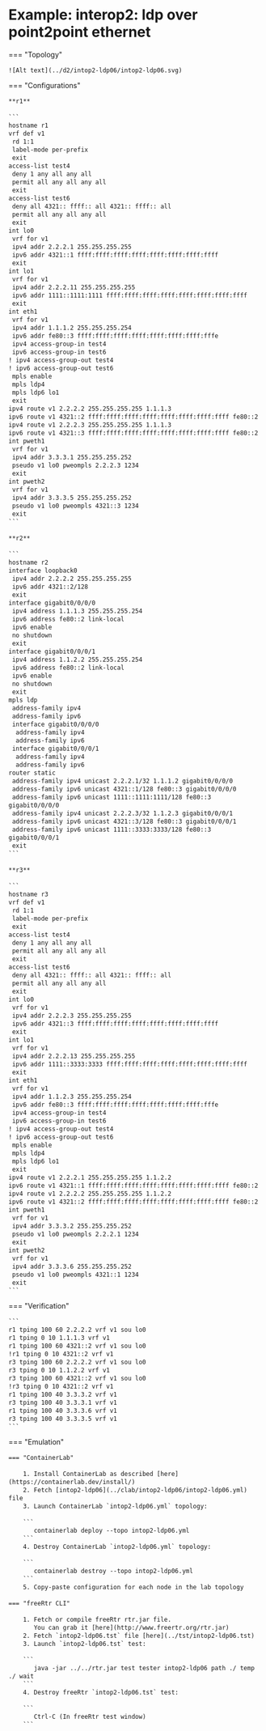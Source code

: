 # Example: interop2: ldp over point2point ethernet

=== "Topology"

    ![Alt text](../d2/intop2-ldp06/intop2-ldp06.svg)

=== "Configurations"

    **r1**

    ```
    hostname r1
    vrf def v1
     rd 1:1
     label-mode per-prefix
     exit
    access-list test4
     deny 1 any all any all
     permit all any all any all
     exit
    access-list test6
     deny all 4321:: ffff:: all 4321:: ffff:: all
     permit all any all any all
     exit
    int lo0
     vrf for v1
     ipv4 addr 2.2.2.1 255.255.255.255
     ipv6 addr 4321::1 ffff:ffff:ffff:ffff:ffff:ffff:ffff:ffff
     exit
    int lo1
     vrf for v1
     ipv4 addr 2.2.2.11 255.255.255.255
     ipv6 addr 1111::1111:1111 ffff:ffff:ffff:ffff:ffff:ffff:ffff:ffff
     exit
    int eth1
     vrf for v1
     ipv4 addr 1.1.1.2 255.255.255.254
     ipv6 addr fe80::3 ffff:ffff:ffff:ffff:ffff:ffff:ffff:fffe
     ipv4 access-group-in test4
     ipv6 access-group-in test6
    ! ipv4 access-group-out test4
    ! ipv6 access-group-out test6
     mpls enable
     mpls ldp4
     mpls ldp6 lo1
     exit
    ipv4 route v1 2.2.2.2 255.255.255.255 1.1.1.3
    ipv6 route v1 4321::2 ffff:ffff:ffff:ffff:ffff:ffff:ffff:ffff fe80::2
    ipv4 route v1 2.2.2.3 255.255.255.255 1.1.1.3
    ipv6 route v1 4321::3 ffff:ffff:ffff:ffff:ffff:ffff:ffff:ffff fe80::2
    int pweth1
     vrf for v1
     ipv4 addr 3.3.3.1 255.255.255.252
     pseudo v1 lo0 pweompls 2.2.2.3 1234
     exit
    int pweth2
     vrf for v1
     ipv4 addr 3.3.3.5 255.255.255.252
     pseudo v1 lo0 pweompls 4321::3 1234
     exit
    ```

    **r2**

    ```
    hostname r2
    interface loopback0
     ipv4 addr 2.2.2.2 255.255.255.255
     ipv6 addr 4321::2/128
     exit
    interface gigabit0/0/0/0
     ipv4 address 1.1.1.3 255.255.255.254
     ipv6 address fe80::2 link-local
     ipv6 enable
     no shutdown
     exit
    interface gigabit0/0/0/1
     ipv4 address 1.1.2.2 255.255.255.254
     ipv6 address fe80::2 link-local
     ipv6 enable
     no shutdown
     exit
    mpls ldp
     address-family ipv4
     address-family ipv6
     interface gigabit0/0/0/0
      address-family ipv4
      address-family ipv6
     interface gigabit0/0/0/1
      address-family ipv4
      address-family ipv6
    router static
     address-family ipv4 unicast 2.2.2.1/32 1.1.1.2 gigabit0/0/0/0
     address-family ipv6 unicast 4321::1/128 fe80::3 gigabit0/0/0/0
     address-family ipv6 unicast 1111::1111:1111/128 fe80::3 gigabit0/0/0/0
     address-family ipv4 unicast 2.2.2.3/32 1.1.2.3 gigabit0/0/0/1
     address-family ipv6 unicast 4321::3/128 fe80::3 gigabit0/0/0/1
     address-family ipv6 unicast 1111::3333:3333/128 fe80::3 gigabit0/0/0/1
     exit
    ```

    **r3**

    ```
    hostname r3
    vrf def v1
     rd 1:1
     label-mode per-prefix
     exit
    access-list test4
     deny 1 any all any all
     permit all any all any all
     exit
    access-list test6
     deny all 4321:: ffff:: all 4321:: ffff:: all
     permit all any all any all
     exit
    int lo0
     vrf for v1
     ipv4 addr 2.2.2.3 255.255.255.255
     ipv6 addr 4321::3 ffff:ffff:ffff:ffff:ffff:ffff:ffff:ffff
     exit
    int lo1
     vrf for v1
     ipv4 addr 2.2.2.13 255.255.255.255
     ipv6 addr 1111::3333:3333 ffff:ffff:ffff:ffff:ffff:ffff:ffff:ffff
     exit
    int eth1
     vrf for v1
     ipv4 addr 1.1.2.3 255.255.255.254
     ipv6 addr fe80::3 ffff:ffff:ffff:ffff:ffff:ffff:ffff:fffe
     ipv4 access-group-in test4
     ipv6 access-group-in test6
    ! ipv4 access-group-out test4
    ! ipv6 access-group-out test6
     mpls enable
     mpls ldp4
     mpls ldp6 lo1
     exit
    ipv4 route v1 2.2.2.1 255.255.255.255 1.1.2.2
    ipv6 route v1 4321::1 ffff:ffff:ffff:ffff:ffff:ffff:ffff:ffff fe80::2
    ipv4 route v1 2.2.2.2 255.255.255.255 1.1.2.2
    ipv6 route v1 4321::2 ffff:ffff:ffff:ffff:ffff:ffff:ffff:ffff fe80::2
    int pweth1
     vrf for v1
     ipv4 addr 3.3.3.2 255.255.255.252
     pseudo v1 lo0 pweompls 2.2.2.1 1234
     exit
    int pweth2
     vrf for v1
     ipv4 addr 3.3.3.6 255.255.255.252
     pseudo v1 lo0 pweompls 4321::1 1234
     exit
    ```

=== "Verification"

    ```
    r1 tping 100 60 2.2.2.2 vrf v1 sou lo0
    r1 tping 0 10 1.1.1.3 vrf v1
    r1 tping 100 60 4321::2 vrf v1 sou lo0
    !r1 tping 0 10 4321::2 vrf v1
    r3 tping 100 60 2.2.2.2 vrf v1 sou lo0
    r3 tping 0 10 1.1.2.2 vrf v1
    r3 tping 100 60 4321::2 vrf v1 sou lo0
    !r3 tping 0 10 4321::2 vrf v1
    r1 tping 100 40 3.3.3.2 vrf v1
    r3 tping 100 40 3.3.3.1 vrf v1
    r1 tping 100 40 3.3.3.6 vrf v1
    r3 tping 100 40 3.3.3.5 vrf v1
    ```

=== "Emulation"

    === "ContainerLab"

        1. Install ContainerLab as described [here](https://containerlab.dev/install/)  
        2. Fetch [intop2-ldp06](../clab/intop2-ldp06/intop2-ldp06.yml) file  
        3. Launch ContainerLab `intop2-ldp06.yml` topology:  

        ```
           containerlab deploy --topo intop2-ldp06.yml  
        ```
        4. Destroy ContainerLab `intop2-ldp06.yml` topology:  

        ```
           containerlab destroy --topo intop2-ldp06.yml  
        ```
        5. Copy-paste configuration for each node in the lab topology

    === "freeRtr CLI"

        1. Fetch or compile freeRtr rtr.jar file.  
           You can grab it [here](http://www.freertr.org/rtr.jar)  
        2. Fetch `intop2-ldp06.tst` file [here](../tst/intop2-ldp06.tst)  
        3. Launch `intop2-ldp06.tst` test:  

        ```
           java -jar ../../rtr.jar test tester intop2-ldp06 path ./ temp ./ wait
        ```
        4. Destroy freeRtr `intop2-ldp06.tst` test:  

        ```
           Ctrl-C (In freeRtr test window)
        ```

